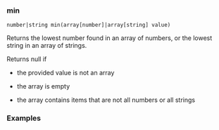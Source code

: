### min

```
number|string min(array[number]|array[string] value)
```

Returns the lowest number found in an array of numbers,
or the lowest string in an array of strings.

Returns null if 

- the provided value is not an array

- the array is empty

- the array contains items that are not all numbers or all strings

### Examples


